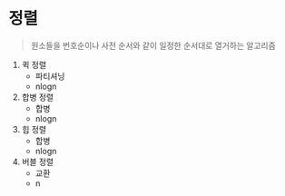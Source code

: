 # 정렬

> 원소들을 번호순이나 사전 순서와 같이 일정한 순서대로 열거하는 알고리즘

1. 퀵 정렬
   - 파티셔닝
   - nlogn
2. 합병 정렬
   - 합병
   - nlogn
3. 힙 정렬
   - 합병
   - nlogn
4. 버블 정렬
   - 교환
   - n